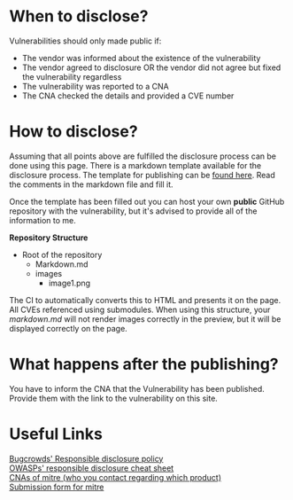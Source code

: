 # When to disclose?
Vulnerabilities should only made public if:
* The vendor was informed about the existence of the vulnerability
* The vendor agreed to disclosure OR the vendor did not agree but fixed the vulnerability regardless
* The vulnerability was reported to a CNA
* The CNA checked the details and provided a CVE number

# How to disclose?
Assuming that all points above are fulfilled the disclosure process can be done using this page. There is a markdown template available for the disclosure process. The template for publishing can be [found here](/template/publishTemplate.md). Read the comments in the markdown file and fill it.

Once the template has been filled out you can host your own **public** GitHub repository with the vulnerability, but it's advised to provide all of the information to me.

**Repository Structure**

* Root of the repository
  * Markdown.md
  * images
    * image1.png

The CI to automatically converts this to HTML and presents it on the page. All CVEs referenced using submodules. When using this structure, your *markdown.md* will not render images correctly in the preview, but it will be displayed correctly on the page. 


# What happens after the publishing?
You have to inform the CNA that the Vulnerability has been published. Provide them with the link to the vulnerability on this site.

# Useful Links
[Bugcrowds' Responsible disclosure policy](https://github.com/bugcrowd/disclosure-policy)   
[OWASPs' responsible disclosure cheat sheet](https://cheatsheetseries.owasp.org/cheatsheets/Vulnerability_Disclosure_Cheat_Sheet.html)  
[CNAs of mitre (who you contact regarding which product)](https://www.cve.org/PartnerInformation/ListofPartners)  
[Submission form for mitre](https://cveform.mitre.org/)   
